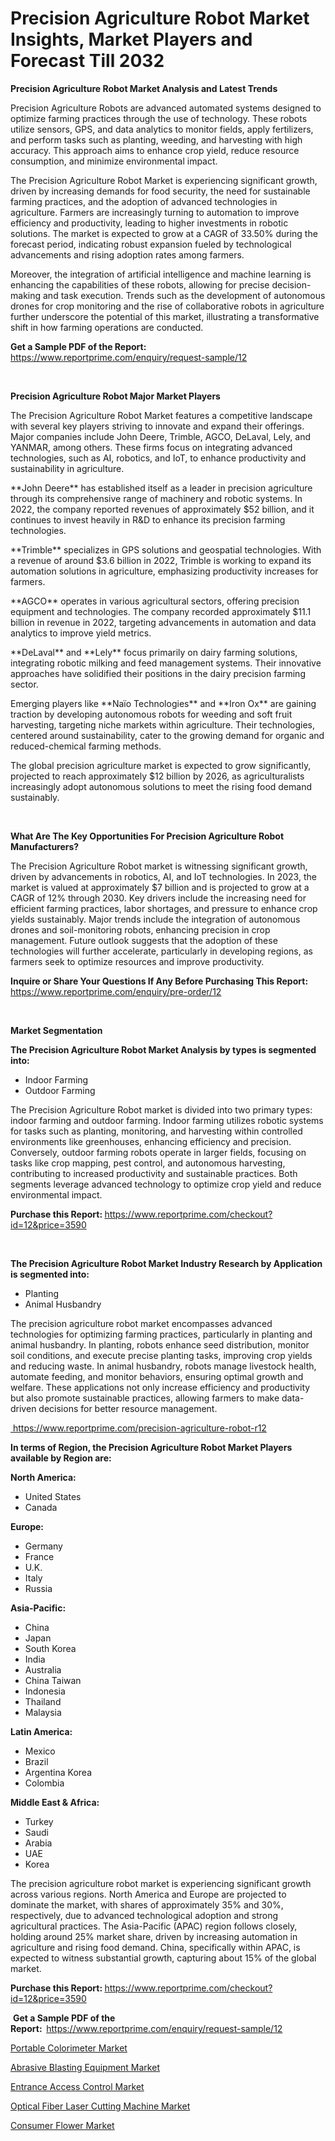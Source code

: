 <p><h1>Precision Agriculture Robot Market Insights, Market Players and Forecast Till 2032</h1></p><p><strong>Precision Agriculture Robot Market Analysis and Latest Trends</strong></p>
<p><p>Precision Agriculture Robots are advanced automated systems designed to optimize farming practices through the use of technology. These robots utilize sensors, GPS, and data analytics to monitor fields, apply fertilizers, and perform tasks such as planting, weeding, and harvesting with high accuracy. This approach aims to enhance crop yield, reduce resource consumption, and minimize environmental impact.</p><p>The Precision Agriculture Robot Market is experiencing significant growth, driven by increasing demands for food security, the need for sustainable farming practices, and the adoption of advanced technologies in agriculture. Farmers are increasingly turning to automation to improve efficiency and productivity, leading to higher investments in robotic solutions. The market is expected to grow at a CAGR of 33.50% during the forecast period, indicating robust expansion fueled by technological advancements and rising adoption rates among farmers.</p><p>Moreover, the integration of artificial intelligence and machine learning is enhancing the capabilities of these robots, allowing for precise decision-making and task execution. Trends such as the development of autonomous drones for crop monitoring and the rise of collaborative robots in agriculture further underscore the potential of this market, illustrating a transformative shift in how farming operations are conducted.</p></p>
<p><strong>Get a Sample PDF of the Report:&nbsp;</strong> <a href="https://www.reportprime.com/enquiry/request-sample/12?utm_campaign=3116&utm_medium=2&utm_source=Github&utm_content=ia&utm_term=17032025&utm_id=precision-agriculture-robot">https://www.reportprime.com/enquiry/request-sample/12</a></p>
<p>&nbsp;</p>
<p><strong>Precision Agriculture Robot Major Market Players</strong></p>
<p><p>The Precision Agriculture Robot Market features a competitive landscape with several key players striving to innovate and expand their offerings. Major companies include John Deere, Trimble, AGCO, DeLaval, Lely, and YANMAR, among others. These firms focus on integrating advanced technologies, such as AI, robotics, and IoT, to enhance productivity and sustainability in agriculture.</p><p>**John Deere** has established itself as a leader in precision agriculture through its comprehensive range of machinery and robotic systems. In 2022, the company reported revenues of approximately $52 billion, and it continues to invest heavily in R&D to enhance its precision farming technologies.</p><p>**Trimble** specializes in GPS solutions and geospatial technologies. With a revenue of around $3.6 billion in 2022, Trimble is working to expand its automation solutions in agriculture, emphasizing productivity increases for farmers.</p><p>**AGCO** operates in various agricultural sectors, offering precision equipment and technologies. The company recorded approximately $11.1 billion in revenue in 2022, targeting advancements in automation and data analytics to improve yield metrics.</p><p>**DeLaval** and **Lely** focus primarily on dairy farming solutions, integrating robotic milking and feed management systems. Their innovative approaches have solidified their positions in the dairy precision farming sector.</p><p>Emerging players like **Naïo Technologies** and **Iron Ox** are gaining traction by developing autonomous robots for weeding and soft fruit harvesting, targeting niche markets within agriculture. Their technologies, centered around sustainability, cater to the growing demand for organic and reduced-chemical farming methods.</p><p>The global precision agriculture market is expected to grow significantly, projected to reach approximately $12 billion by 2026, as agriculturalists increasingly adopt autonomous solutions to meet the rising food demand sustainably.</p></p>
<p>&nbsp;</p>
<p><strong>What Are The Key Opportunities For Precision Agriculture Robot Manufacturers?</strong></p>
<p><p>The Precision Agriculture Robot market is witnessing significant growth, driven by advancements in robotics, AI, and IoT technologies. In 2023, the market is valued at approximately $7 billion and is projected to grow at a CAGR of 12% through 2030. Key drivers include the increasing need for efficient farming practices, labor shortages, and pressure to enhance crop yields sustainably. Major trends include the integration of autonomous drones and soil-monitoring robots, enhancing precision in crop management. Future outlook suggests that the adoption of these technologies will further accelerate, particularly in developing regions, as farmers seek to optimize resources and improve productivity.</p></p>
<p><strong>Inquire or Share Your Questions If Any Before Purchasing This Report:</strong> <a href="https://www.reportprime.com/enquiry/pre-order/12?utm_campaign=3116&utm_medium=2&utm_source=Github&utm_content=ia&utm_term=17032025&utm_id=precision-agriculture-robot">https://www.reportprime.com/enquiry/pre-order/12</a></p>
<p>&nbsp;</p>
<p><strong>Market Segmentation</strong></p>
<p><strong>The Precision Agriculture Robot Market Analysis by types is segmented into:</strong></p>
<p><ul><li>Indoor Farming</li><li>Outdoor Farming</li></ul></p>
<p><p>The Precision Agriculture Robot market is divided into two primary types: indoor farming and outdoor farming. Indoor farming utilizes robotic systems for tasks such as planting, monitoring, and harvesting within controlled environments like greenhouses, enhancing efficiency and precision. Conversely, outdoor farming robots operate in larger fields, focusing on tasks like crop mapping, pest control, and autonomous harvesting, contributing to increased productivity and sustainable practices. Both segments leverage advanced technology to optimize crop yield and reduce environmental impact.</p></p>
<p><strong>Purchase this Report:&nbsp;</strong><a href="https://www.reportprime.com/checkout?id=12&price=3590&utm_campaign=3116&utm_medium=2&utm_source=Github&utm_content=ia&utm_term=17032025&utm_id=precision-agriculture-robot">https://www.reportprime.com/checkout?id=12&price=3590</a></p>
<p>&nbsp;</p>
<p><strong>The Precision Agriculture Robot Market Industry Research by Application is segmented into:</strong></p>
<p><ul><li>Planting</li><li>Animal Husbandry</li></ul></p>
<p><p>The precision agriculture robot market encompasses advanced technologies for optimizing farming practices, particularly in planting and animal husbandry. In planting, robots enhance seed distribution, monitor soil conditions, and execute precise planting tasks, improving crop yields and reducing waste. In animal husbandry, robots manage livestock health, automate feeding, and monitor behaviors, ensuring optimal growth and welfare. These applications not only increase efficiency and productivity but also promote sustainable practices, allowing farmers to make data-driven decisions for better resource management.</p></p>
<p><a href="https://www.reportprime.com/precision-agriculture-robot-r12?utm_campaign=3116&utm_medium=2&utm_source=Github&utm_content=ia&utm_term=17032025&utm_id=precision-agriculture-robot">&nbsp;https://www.reportprime.com/precision-agriculture-robot-r12</a></p>
<p><strong>In terms of Region, the Precision Agriculture Robot Market Players available by Region are:</strong></p>
<p>
    <p> <strong> North America: </strong>
        <ul>
            <li>United States</li>
            <li>Canada</li>
        </ul>
        </p> 
    <p> <strong> Europe: </strong>
        <ul>
            <li>Germany</li>
            <li>France</li>
            <li>U.K.</li>
            <li>Italy</li>
            <li>Russia</li>
        </ul>
        </p> 
    <p> <strong> Asia-Pacific: </strong>
        <ul>
            <li>China</li>
            <li>Japan</li>
            <li>South Korea</li>
            <li>India</li>
            <li>Australia</li>
            <li>China Taiwan</li>
            <li>Indonesia</li>
            <li>Thailand</li>
            <li>Malaysia</li>
        </ul>
        </p> 
    <p> <strong> Latin America: </strong>
        <ul>
            <li>Mexico</li>
            <li>Brazil</li>
            <li>Argentina Korea</li>
            <li>Colombia</li>
        </ul>
        </p> 
    <p> <strong> Middle East & Africa: </strong>
        <ul>
            <li>Turkey</li>
            <li>Saudi</li>
            <li>Arabia</li>
            <li>UAE</li>
            <li>Korea</li>
        </ul>
    </p>
    </p>
<p><p>The precision agriculture robot market is experiencing significant growth across various regions. North America and Europe are projected to dominate the market, with shares of approximately 35% and 30%, respectively, due to advanced technological adoption and strong agricultural practices. The Asia-Pacific (APAC) region follows closely, holding around 25% market share, driven by increasing automation in agriculture and rising food demand. China, specifically within APAC, is expected to witness substantial growth, capturing about 15% of the global market.</p></p>
<p><strong>Purchase this Report: </strong><a href="https://www.reportprime.com/checkout?id=12&price=3590&utm_campaign=3116&utm_medium=2&utm_source=Github&utm_content=ia&utm_term=17032025&utm_id=precision-agriculture-robot">https://www.reportprime.com/checkout?id=12&price=3590</a></p>
<p>&nbsp;<strong>Get a Sample PDF of the Report:&nbsp;&nbsp;</strong><a href="https://www.reportprime.com/enquiry/request-sample/12?utm_campaign=3116&utm_medium=2&utm_source=Github&utm_content=ia&utm_term=17032025&utm_id=precision-agriculture-robot">https://www.reportprime.com/enquiry/request-sample/12</a></p>
<p><strong></strong></p>
<p><p><a href="https://www.linkedin.com/pulse/revenue-generation-insights-portable-colorimeter-market-size-hztfc?utm_campaign=3116&utm_medium=2&utm_source=Github&utm_content=ia&utm_term=17032025&utm_id=precision-agriculture-robot">Portable Colorimeter Market</a></p><p><a href="https://www.linkedin.com/pulse/global-abrasive-blasting-equipment-market-trends-analysis-7hzpe?utm_campaign=3116&utm_medium=2&utm_source=Github&utm_content=ia&utm_term=17032025&utm_id=precision-agriculture-robot">Abrasive Blasting Equipment Market</a></p><p><a href="https://www.linkedin.com/pulse/insightful-entrance-access-control-market-report-analyzing-ly2mc?utm_campaign=3116&utm_medium=2&utm_source=Github&utm_content=ia&utm_term=17032025&utm_id=precision-agriculture-robot">Entrance Access Control Market</a></p><p><a href="https://www.linkedin.com/pulse/future-optical-fiber-laser-cutting-machine-market-whats-4o4ke?utm_campaign=3116&utm_medium=2&utm_source=Github&utm_content=ia&utm_term=17032025&utm_id=precision-agriculture-robot">Optical Fiber Laser Cutting Machine Market</a></p><p><a href="https://github.com/ivvrgibi/Market-Research-Report-List-1/blob/main/consumer-flower-market.md?utm_campaign=3116&utm_medium=2&utm_source=Github&utm_content=ia&utm_term=17032025&utm_id=precision-agriculture-robot">Consumer Flower Market</a></p></p>